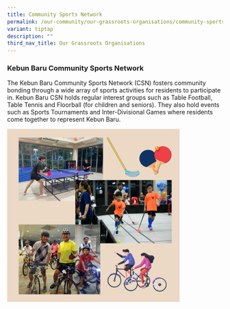 ```yaml
---
title: Community Sports Network
permalink: /our-community/our-grassroots-organisations/community-sports-network/
variant: tiptap
description: ""
third_nav_title: Our Grassroots Organisations
---
```

<h3><strong>Kebun Baru Community Sports Network</strong></h3><p>The Kebun Baru Community Sports Network (CSN) fosters community bonding through a wide array of sports activities for residents to participate in. Kebun Baru CSN holds regular interest groups such as Table Football, Table Tennis and Floorball (for children and seniors). They also hold events such as Sports Tournaments and Inter-Divisional Games where residents come together to represent Kebun Baru.</p><div class="isomer-image-wrapper"><img style="width: 80%;" height="auto" width="100%" alt="" src="/images/csn.png"></div><p></p>